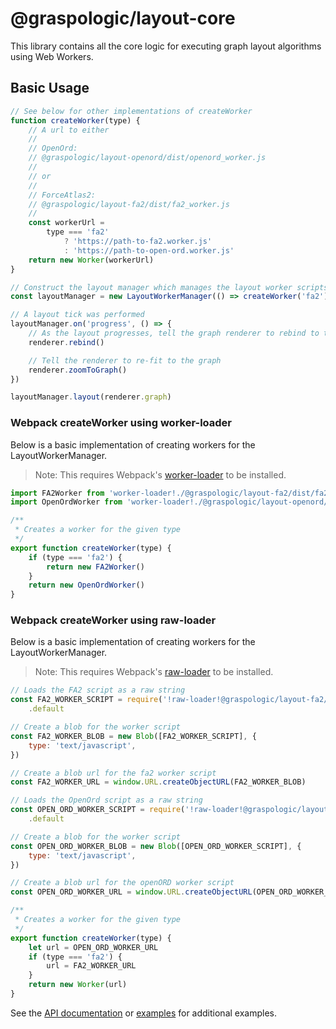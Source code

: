 # @graspologic/layout-core

This library contains all the core logic for executing graph layout algorithms using Web Workers.

## Basic Usage

```js
// See below for other implementations of createWorker
function createWorker(type) {
	// A url to either
	//
	// OpenOrd:
	// @graspologic/layout-openord/dist/openord_worker.js
	//
	// or
	//
	// ForceAtlas2:
	// @graspologic/layout-fa2/dist/fa2_worker.js
	//
	const workerUrl =
		type === 'fa2'
			? 'https://path-to-fa2.worker.js'
			: 'https://path-to-open-ord.worker.js'
	return new Worker(workerUrl)
}

// Construct the layout manager which manages the layout worker scripts
const layoutManager = new LayoutWorkerManager(() => createWorker('fa2'))

// A layout tick was performed
layoutManager.on('progress', () => {
	// As the layout progresses, tell the graph renderer to rebind to the underlying data
	renderer.rebind()

	// Tell the renderer to re-fit to the graph
	renderer.zoomToGraph()
})

layoutManager.layout(renderer.graph)
```

### Webpack createWorker using worker-loader

Below is a basic implementation of creating workers for the LayoutWorkerManager.

> Note: This requires Webpack's [worker-loader](https://webpack.js.org/loaders/worker-loader/) to be installed.

```js
import FA2Worker from 'worker-loader!./@graspologic/layout-fa2/dist/fa2_worker.js'
import OpenOrdWorker from 'worker-loader!./@graspologic/layout-openord/dist/openord_worker.js'

/**
 * Creates a worker for the given type
 */
export function createWorker(type) {
	if (type === 'fa2') {
		return new FA2Worker()
	}
	return new OpenOrdWorker()
}
```

### Webpack createWorker using raw-loader

Below is a basic implementation of creating workers for the LayoutWorkerManager.

> Note: This requires Webpack's [raw-loader](https://webpack.js.org/loaders/raw-loader/) to be installed.

```js
// Loads the FA2 script as a raw string
const FA2_WORKER_SCRIPT = require('!raw-loader!@graspologic/layout-fa2/dist/fa2_worker.js')
	.default

// Create a blob for the worker script
const FA2_WORKER_BLOB = new Blob([FA2_WORKER_SCRIPT], {
	type: 'text/javascript',
})

// Create a blob url for the fa2 worker script
const FA2_WORKER_URL = window.URL.createObjectURL(FA2_WORKER_BLOB)

// Loads the OpenOrd script as a raw string
const OPEN_ORD_WORKER_SCRIPT = require('!raw-loader!@graspologic/layout-openord/dist/openord_worker.js')
	.default

// Create a blob for the worker script
const OPEN_ORD_WORKER_BLOB = new Blob([OPEN_ORD_WORKER_SCRIPT], {
	type: 'text/javascript',
})

// Create a blob url for the openORD worker script
const OPEN_ORD_WORKER_URL = window.URL.createObjectURL(OPEN_ORD_WORKER_BLOB)

/**
 * Creates a worker for the given type
 */
export function createWorker(type) {
	let url = OPEN_ORD_WORKER_URL
	if (type === 'fa2') {
		url = FA2_WORKER_URL
	}
	return new Worker(url)
}
```

See the [API documentation](./dist/docs/globals.md) or [examples](../../../examples) for additional examples.
